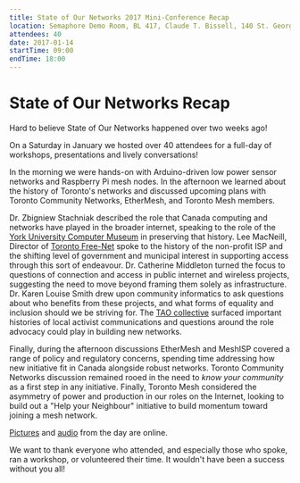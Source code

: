 ```yaml
---
title: State of Our Networks 2017 Mini-Conference Recap
location: Semaphore Demo Room, BL 417, Claude T. Bissell, 140 St. George St
attendees: 40
date: 2017-01-14
startTime: 09:00
endTime: 18:00
---
```


# State of Our Networks Recap

Hard to believe State of Our Networks happened over two weeks ago!

On a Saturday in January we hosted over 40 attendees for a full-day of workshops, presentations and lively conversations!

In the morning we were hands-on with Arduino-driven low power sensor networks and Raspberry Pi mesh nodes. In the afternoon we learned about the history of Toronto's networks and discussed upcoming plans with Toronto Community Networks, EtherMesh, and Toronto Mesh members.

Dr. Zbigniew Stachniak described the role that Canada computing and networks have played in the broader internet, speaking to the role of the [York University Computer Museum](http://www.cs.yorku.ca/museum/) in preserving that history. Lee MacNeill, Director of [Toronto Free-Net](http://www.torfree.net/) spoke to the history of the non-profit ISP and the shifting level of government and municipal interest in supporting access through this sort of endeavour. Dr. Catherine Middleton turned the focus to questions of connection and access in public internet and wireless projects, suggesting the need to move beyond framing them solely as infrastructure. Dr. Karen Louise Smith drew upon community informatics to ask questions about who benefits from these projects, and what forms of equality and inclusion should we be striving for. The [TAO collective](http://tao.ca/) surfaced important histories of local activist communications and questions around the role advocacy could play in building new networks.

Finally, during the afternoon discussions EtherMesh and MeshISP covered a range of policy and regulatory concerns, spending time addressing how new initiative fit in Canada alongside robust networks. Toronto Community Networks discussion remained rooed in the need to _know your community_ as a first step in any initiative. Finally, Toronto Mesh considered the asymmetry of power and production in our roles on the Internet, looking to build out a "Help your Neighbour" initiative to build momentum toward joining a mesh network.

[Pictures](https://www.flickr.com/photos/glennmcknight/albums/72157675518024343) and [audio](https://soundcloud.com/gmcknight/mesh-toronto-panel-discussion) from the day are online.

We want to thank everyone who attended, and especially those who spoke, ran a workshop, or volunteered their time. It wouldn't have been a success without you all!
